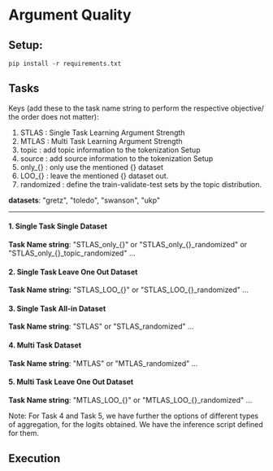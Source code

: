 <h1> Argument Quality </h1>


<h2> Setup: </h2>

`pip install -r requirements.txt`

<h2> Tasks </h2>

Keys (add these to the task name string to perform the respective objective/ the order does not matter):

1. STLAS      : Single Task Learning Argument Strength
2. MTLAS      : Multi Task Learning Argument Strength
3. topic      : add topic information to the tokenization Setup
4. source     : add source information to the tokenization Setup
5. only_{}    : only use the mentioned {} dataset
6. LOO_{}     : leave the mentioned {} dataset out.
7. randomized : define the train-validate-test sets by the topic distribution. 

**datasets**: "gretz", "toledo", "swanson", "ukp"

---

<h4> 1. Single Task Single Dataset </h4>

**Task Name string**: "STLAS_only_{}" or "STLAS_only_{}_randomized" or "STLAS_only\_{}_topic_randomized" ...

<h4> 2. Single Task Leave One Out Dataset </h4>

**Task Name string:** "STLAS_LOO_{}" or "STLAS_LOO_{}_randomized" ...

<h4> 3. Single Task All-in Dataset </h4>

**Task Name string**: "STLAS" or "STLAS_randomized" ...

<h4> 4. Multi Task Dataset </h4>

**Task Name string**: "MTLAS" or "MTLAS_randomized" ...

<h4> 5. Multi Task Leave One Out Dataset </h4>

**Task Name string**: "MTLAS_LOO_{}" or "MTLAS_LOO_{}_randomized" ...


Note:
For Task 4 and Task 5, we have further the options of different types of aggregation, for the logits obtained. We have the inference script defined for them.

<h2> Execution </h2>
